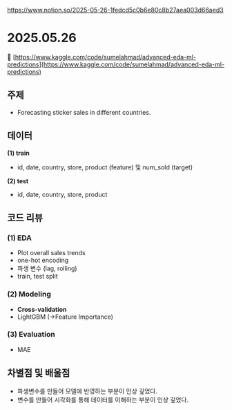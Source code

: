 https://www.notion.so/2025-05-26-1fedcd5c0b6e80c8b27aea003d66aed3

# 2025.05.26

🔗 [https://www.kaggle.com/code/sumelahmad/advanced-eda-ml-predictions](https://www.kaggle.com/code/sumelahmad/advanced-eda-ml-predictions)

## 주제

- Forecasting sticker sales in different countries.

## 데이터

**(1) train**

- id, date, country, store, product (feature) 및 num_sold (target)

**(2) test**

- id, date, country, store, product

## 코드 리뷰

### (1) EDA

- Plot overall sales trends
- one-hot encoding
- 파생 변수 (lag, rolling)
- train, test split

### **(2) Modeling**

- **Cross-validation**
- LightGBM (→Feature Importance)

### (3) Evaluation

- MAE

## 차별점 및 배울점

- 파생변수를 만들어 모델에 반영하는 부분이 인상 깊었다.
- 변수를 만들어 시각화를 통해 데이터를 이해하는 부분이 인상 깊었다.

